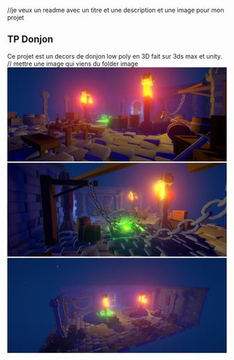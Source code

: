 //je veux un readme avec un titre et une description et une image pour mon projet
## TP Donjon
Ce projet est un decors de donjon low poly en 3D fait sur 3ds max et unity.
// mettre une image qui viens du folder image
![Image](./image/Donjon%201.png)
![Image](./image/Donjon%202.png)
![Image](./image/Donjon%203.png)